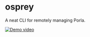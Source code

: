 # osprey
A neat CLI for remotely managing Porla.

[![Demo video](https://files.catbox.moe/dkpm9l.jpg)](https://files.catbox.moe/qe3em6.mp4 "Demo video")
